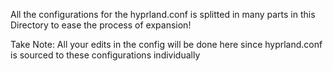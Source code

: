 All the configurations for the hyprland.conf is splitted in many parts in this Directory to ease the process of expansion!

Take Note:
All your edits in the config will be done here since hyprland.conf is sourced to these configurations individually
